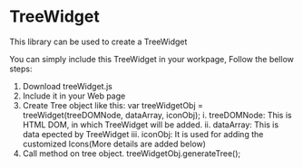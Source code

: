 # TreeWidget
This library can be used to create a TreeWidget

You can simply include this TreeWidget in your workpage, Follow the bellow steps:
1. Download treeWidget.js
2. Include it in your Web page
3. Create Tree object like this:
	var treeWidgetObj = treeWidget(treeDOMNode, dataArray, iconObj);
	i. treeDOMNode: This is HTML DOM, in which TreeWidget will be added.
	ii. dataArray: This is data epected by TreeWidget
	iii. iconObj: It is used for adding the customized Icons(More details are added below)
4. Call method on tree object.
	treeWidgetObj.generateTree();

